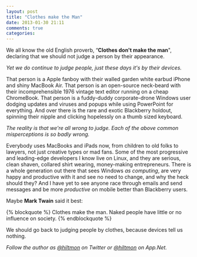 ```yaml
---
layout: post
title: "Clothes make the Man"
date: 2013-01-30 21:11
comments: true
categories: 
---
```


We all know the old English proverb, “**Clothes don't make the man**", declaring that we should not judge a person by their appearance.

*Yet we do continue to judge people, just these days it's by their devices.*

That person is a Apple fanboy with their walled garden white earbud iPhone and shiny MacBook Air. That person is an open-source neck-beard with their incomprehensible 1976 vintage text editor running on a cheap ChromeBook. That person is a fuddy-duddy corporate-drone Windows user dodging updates and viruses and popups while using PowerPoint for everything. And over there is the rare and exotic Blackberry holdout, spinning their nipple and clicking hopelessly on a thumb sized keyboard. 

*The reality is that we're all wrong to judge. Each of the above common misperceptions is so badly wrong.*

Everybody uses MacBooks and iPads now, from children to old folks to lawyers, not just creative types or mad fans. Some of the most progressive and leading-edge developers I know live on Linux, and they are serious, clean shaven, collared shirt wearing, money-making entrepreneurs. There is a whole generation out there that sees Windows *as computing*, are very happy and productive with it and see no need to change, and why the heck should they? And I have yet to see anyone race through emails and send messages and be more *productive* on mobile better than Blackberry users.

Maybe **Mark Twain** said it best:

{% blockquote %}
Clothes make the man. Naked people have little or no influence on society.
{% endblockquote %}

We should go back to judging people by clothes, because devices tell us nothing.

*Follow the author as [@hiltmon](http://twitter.com/hiltmon) on Twitter or [@hiltmon](http://alpha.app.net/hiltmon) on App.Net.*